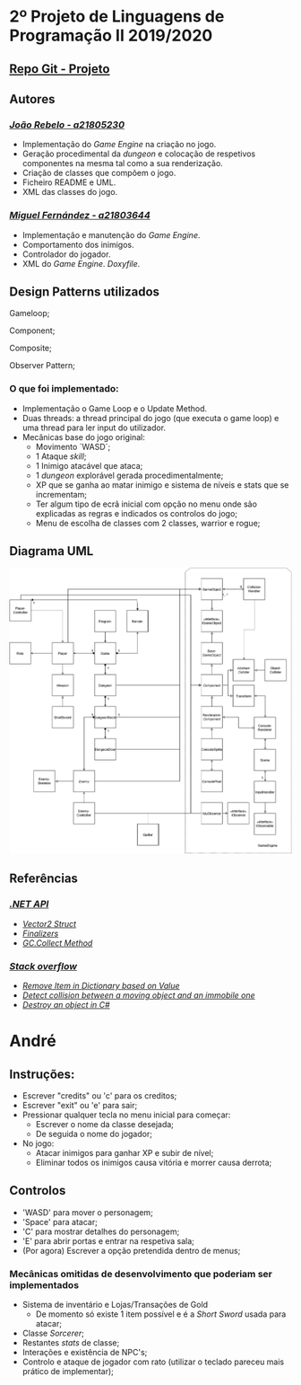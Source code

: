 # 2º Projeto de Linguagens de Programação II 2019/2020

## [Repo Git - Projeto](https://github.com/JBernardoRebelo/Projeto2_LPII_Fernandez_Rebelo)

## Autores

### *[João Rebelo - a21805230](https://github.com/JBernardoRebelo)*

- Implementação do *Game Engine* na criação no jogo.
- Geração procedimental da *dungeon* e colocação de respetivos
componentes na mesma tal como a sua renderização.
- Criação de classes que compõem o jogo.
- Ficheiro README e UML.
- XML das classes do jogo.

### *[Miguel Fernández - a21803644](https://github.com/MizuRyujin)*

- Implementação e manutenção do *Game Engine*.
- Comportamento dos inimigos.
- Controlador do jogador.
- XML do *Game Engine*. *Doxyfile*.

## Design Patterns utilizados

Gameloop;

Component;

Composite;

Observer Pattern;

### **O que foi implementado:**

- Implementação o Game Loop e o Update Method.
- Duas threads: a thread principal do jogo (que executa o game loop) e uma thread para ler input do utilizador.
- Mecânicas base do jogo original:
  - Movimento ´WASD´;
  - 1 Ataque *skill*;
  - 1 Inimigo atacável que ataca;
  - 1 *dungeon* explorável gerada procedimentalmente;
  - XP que se ganha ao matar inimigo e sistema de níveis e stats que se
incrementam;
  - Ter algum tipo de ecrã inicial com opção no menu onde são explicadas
  as regras e indicados os controlos do jogo;
  - Menu de escolha de classes com 2 classes,  warrior e rogue;

## Diagrama UML

![](DiabloUml.png)

## Referências

### *[.NET API](https://docs.microsoft.com/en-us/dotnet/api/?view=netcore-2.2)*

- *[Vector2 Struct](https://docs.microsoft.com/en-us/dotnet/api/system.numerics.vector2?view=netframework-4.8)*
- *[Finalizers ](https://docs.microsoft.com/en-us/dotnet/csharp/programming-guide/classes-and-structs/destructors)*
- *[GC.Collect Method](https://docs.microsoft.com/en-us/dotnet/api/system.gc.collect?view=netframework-4.8)*

### *[Stack overflow](https://stackoverflow.com/)*

- *[Remove Item in Dictionary based on Value](https://stackoverflow.com/questions/1636885/remove-item-in-dictionary-based-on-value)*
- *[Detect collision between a moving object and an immobile one](https://stackoverflow.com/questions/3195495/detect-collision-between-a-moving-object-and-an-immobile-one)*
- *[Destroy an object in C#](https://stackoverflow.com/questions/25764965/destroy-an-object-in-c-sharp/25765055)*

# André

## **Instruções:**

- Escrever "credits" ou 'c' para os creditos;
- Escrever "exit" ou 'e' para sair; 
- Pressionar qualquer tecla no menu inicial para começar:
  - Escrever o nome da classe desejada;
  - De seguida o nome do jogador;
- No jogo:
  - Atacar inimigos para ganhar XP e subir de nível;
  - Eliminar todos os inimigos causa vitória e morrer causa derrota;

## Controlos

- 'WASD' para mover o personagem;
- 'Space' para atacar;
- 'C' para mostrar detalhes do personagem;
- 'E' para abrir portas e entrar na respetiva sala;
- (Por agora) Escrever a opção pretendida dentro de menus;

### **Mecânicas omitidas de desenvolvimento que poderiam ser implementados**

- Sistema de inventário e Lojas/Transações de Gold
  - De momento só existe 1 item possível e é a _Short Sword_ usada para atacar;
- Classe _Sorcerer_;
- Restantes _stats_ de classe;
- Interações e existência de NPC's;
- Controlo e ataque de jogador com rato (utilizar o teclado pareceu mais prático de implementar);
